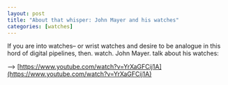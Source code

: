 ```yaml
---
layout: post
title: "About that whisper: John Mayer and his watches"
categories: [watches]
---
```



If you are into watches– or wrist watches and desire to be analogue in this hord of digital pipelines, then. watch. John Mayer. talk about his watches:

--> [https://www.youtube.com/watch?v=YrXaGFCij1A](https://www.youtube.com/watch?v=YrXaGFCij1A)


